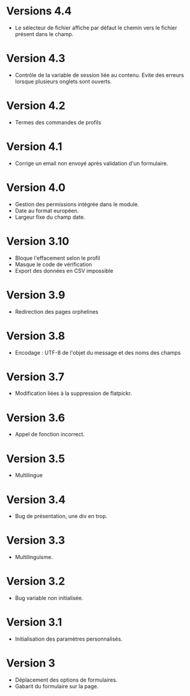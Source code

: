 # Versions 4.4
- Le sélecteur de fichier affiche par défaut le chemin vers le fichier présent dans le champ.
# Version 4.3
- Contrôle de la variable de session liée au contenu. Evite des erreurs lorsque plusieurs onglets sont ouverts.
# Version 4.2
- Termes des commandes de profils
# Version 4.1
- Corrige un email non envoyé après validation d'un formulaire.
# Version 4.0
- Gestion des permissions intégrée dans le module.
- Date au format européen.
- Largeur fixe du champ date.
# Version 3.10
- Bloque l'effacement selon le profil
- Masque le code de vérification
- Export des données en CSV impossible
# Version 3.9
- Redirection des pages orphelines
# Version 3.8
- Encodage : UTF-8 de l'objet du message et des noms des champs
# Version 3.7
- Modification liées à la suppression de flatpickr.
# Version 3.6
- Appel de fonction incorrect.
# Version 3.5
- Multilingue
# Version 3.4
- Bug de présentation, une div en trop.
# Version 3.3
- Multilinguisme.
# Version 3.2
- Bug variable non initialisée.
# Version 3.1
- Initialisation des paramètres personnalisés.
# Version 3
- Déplacement des options de formulaires.
- Gabarit du formulaire sur la page.
